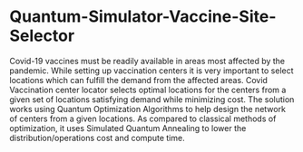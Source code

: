 # Quantum-Simulator-Vaccine-Site-Selector

Covid-19 vaccines must be readily available in areas most affected by the pandemic. While setting up vaccination centers it is very important to select locations which can fulfill the demand from the affected areas. Covid Vaccination center locator selects optimal locations for the centers from a given set of locations satisfying demand while minimizing cost. The solution works using Quantum Optimization Algorithms to help design the network of centers from a given locations. As compared to classical methods of optimization, it uses Simulated Quantum Annealing to lower the distribution/operations cost and compute time.
